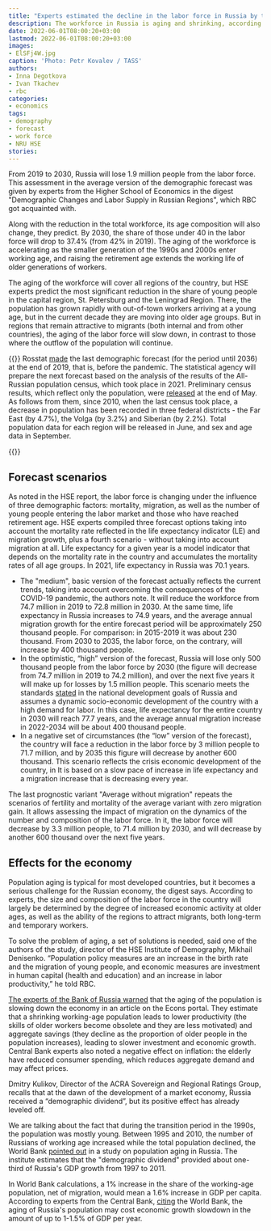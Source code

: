 ```yaml
---
title: "Experts estimated the decline in the labor force in Russia by the end of the decade"
description: The workforce in Russia is aging and shrinking, according to the HSE report. The share of people under 40 in the labor force will decrease from 42% to 37.4% by 2030. Experts assessed the negative effects of demographic aging on the economy
date: 2022-06-01T08:00:20+03:00
lastmod: 2022-06-01T08:00:20+03:00
images:
- ElSFj4W.jpg
caption: 'Photo: Petr Kovalev / TASS'
authors:
- Inna Degotkova
- Ivan Tkachev
- rbc
categories:
- economics
tags:
- demography
- forecast
- work force
- NRU HSE
stories:
---
```


From 2019 to 2030, Russia will lose 1.9 million people from the labor force. This assessment in the average version of the demographic forecast was given by experts from the Higher School of Economics in the digest "Demographic Changes and Labor Supply in Russian Regions", which RBC got acquainted with.

Along with the reduction in the total workforce, its age composition will also change, they predict. By 2030, the share of those under 40 in the labor force will drop to 37.4% (from 42% in 2019). The aging of the workforce is accelerating as the smaller generation of the 1990s and 2000s enter working age, and raising the retirement age extends the working life of older generations of workers.

The aging of the workforce will cover all regions of the country, but HSE experts predict the most significant reduction in the share of young people in the capital region, St. Petersburg and the Leningrad Region. There, the population has grown rapidly with out-of-town workers arriving at a young age, but in the current decade they are moving into older age groups. But in regions that remain attractive to migrants (both internal and from other countries), the aging of the labor force will slow down, in contrast to those where the outflow of the population will continue.

{{<info>}}
Rosstat [made](https://rosstat.gov.ru/folder/313/document/72529) the last demographic forecast (for the period until 2036) at the end of 2019, that is, before the pandemic. The statistical agency will prepare the next forecast based on the analysis of the results of the All-Russian population census, which took place in 2021. Preliminary census results, which reflect only the population, were [released](https://rg.ru/2022/05/30/predvaritelnye-itogi-vserossijskoj-perepisi-naseleniia.html) at the end of May. As follows from them, since 2010, when the last census took place, a decrease in population has been recorded in three federal districts - the Far East (by 4.7%), the Volga (by 3.2%) and Siberian (by 2.2%). Total population data for each region will be released in June, and sex and age data in September.

{{</info>}}

## Forecast scenarios

As noted in the HSE report, the labor force is changing under the influence of three demographic factors: mortality, migration, as well as the number of young people entering the labor market and those who have reached retirement age. HSE experts compiled three forecast options taking into account the mortality rate reflected in the life expectancy indicator (LE) and migration growth, plus a fourth scenario - without taking into account migration at all. Life expectancy for a given year is a model indicator that depends on the mortality rate in the country and accumulates the mortality rates of all age groups. In 2021, life expectancy in Russia was 70.1 years.

- The "medium", basic version of the forecast actually reflects the current trends, taking into account overcoming the consequences of the COVID-19 pandemic, the authors note. It will reduce the workforce from 74.7 million in 2019 to 72.8 million in 2030. At the same time, life expectancy in Russia increases to 74.9 years, and the average annual migration growth for the entire forecast period will be approximately 250 thousand people. For comparison: in 2015-2019 it was about 230 thousand. From 2030 to 2035, the labor force, on the contrary, will increase by 400 thousand people.
- In the optimistic, “high” version of the forecast, Russia will lose only 500 thousand people from the labor force by 2030 (the figure will decrease from 74.7 million in 2019 to 74.2 million), and over the next five years it will make up for losses by 1.5 million people. This scenario meets the standards [stated](http://kremlin.ru/events/president/news/63728) in the national development goals of Russia and assumes a dynamic socio-economic development of the country with a high demand for labor. In this case, life expectancy for the entire country in 2030 will reach 77.7 years, and the average annual migration increase in 2022-2034 will be about 400 thousand people.
- In a negative set of circumstances (the “low” version of the forecast), the country will face a reduction in the labor force by 3 million people to 71.7 million, and by 2035 this figure will decrease by another 600 thousand. This scenario reflects the crisis economic development of the country, in It is based on a slow pace of increase in life expectancy and a migration increase that is decreasing every year.

The last prognostic variant "Average without migration" repeats the scenarios of fertility and mortality of the average variant with zero migration gain. It allows assessing the impact of migration on the dynamics of the number and composition of the labor force. In it, the labor force will decrease by 3.3 million people, to 71.4 million by 2030, and will decrease by another 600 thousand over the next five years.

## Effects for the economy

Population aging is typical for most developed countries, but it becomes a serious challenge for the Russian economy, the digest says. According to experts, the size and composition of the labor force in the country will largely be determined by the degree of increased economic activity at older ages, as well as the ability of the regions to attract migrants, both long-term and temporary workers.

To solve the problem of aging, a set of solutions is needed, said one of the authors of the study, director of the HSE Institute of Demography, Mikhail Denisenko. “Population policy measures are an increase in the birth rate and the migration of young people, and economic measures are investment in human capital (health and education) and an increase in labor productivity,” he told RBC.

[The experts of the Bank of Russia warned](https://econs.online/articles/ekonomika/starenie-naseleniya/) that the aging of the population is slowing down the economy in an article on the Econs portal. They estimate that a shrinking working-age population leads to lower productivity (the skills of older workers become obsolete and they are less motivated) and aggregate savings (they decline as the proportion of older people in the population increases), leading to slower investment and economic growth. Central Bank experts also noted a negative effect on inflation: the elderly have reduced consumer spending, which reduces aggregate demand and may affect prices.

Dmitry Kulikov, Director of the ACRA Sovereign and Regional Ratings Group, recalls that at the dawn of the development of a market economy, Russia received a “demographic dividend”, but its positive effect has already leveled off.

We are talking about the fact that during the transition period in the 1990s, the population was mostly young. Between 1995 and 2010, the number of Russians of working age increased while the total population declined, the World Bank [pointed out](https://documents1.worldbank.org/curated/en/820371468190168559/pdf/99487-RUSSIAN-WP-PUBLIC-Box393204B-silver-aging-rus-web.pdf) in a study on population aging in Russia. The institute estimates that the "demographic dividend" provided about one-third of Russia's GDP growth from 1997 to 2011.

In World Bank calculations, a 1% increase in the share of the working-age population, net of migration, would mean a 1.6% increase in GDP per capita. According to experts from the Central Bank, [citing](https://econs.online/articles/ekonomika/starenie-naseleniya/) the World Bank, the aging of Russia's population may cost economic growth slowdown in the amount of up to 1-1.5% of GDP per year.

